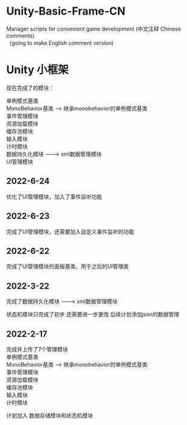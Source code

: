 # Unity-Basic-Frame-CN
Manager scripts for convenient game development (中文注释 Chinese comments)  
（going to make English comment version)  

# Unity 小框架
现在完成了的模块：    
  
单例模式基类  
MonoBehavior基类 --> 继承monobehavior的单例模式基类  
事件管理模块  
资源加载模块  
缓存池模块  
输入模块  
计时模块  
数据持久化模块 ---> xml数据管理模块  
UI管理模块




2022-6-24
---------
优化了UI管理模块，加入了事件监听功能

2022-6-23
---------
完成了UI管理模块，还需要加入自定义事件监听的功能

2022-6-22
---------
完成了UI管理模块的面板基类，用于之后的UI管理类


2022-3-22
---------
完成了数据持久化模块 ---> xml数据管理模块

状态机模块只完成了初步 还需要进一步更改
后续计划添加json的数据管理


2022-2-17  
----------
完成并上传了7个管理模块  
单例模式基类  
MonoBehavior基类 --> 继承monobehavior的单例模式基类  
事件管理模块  
资源加载模块  
缓存池模块  
输入模块  
计时模块  

计划加入 数据存储模块和状态机模块  


